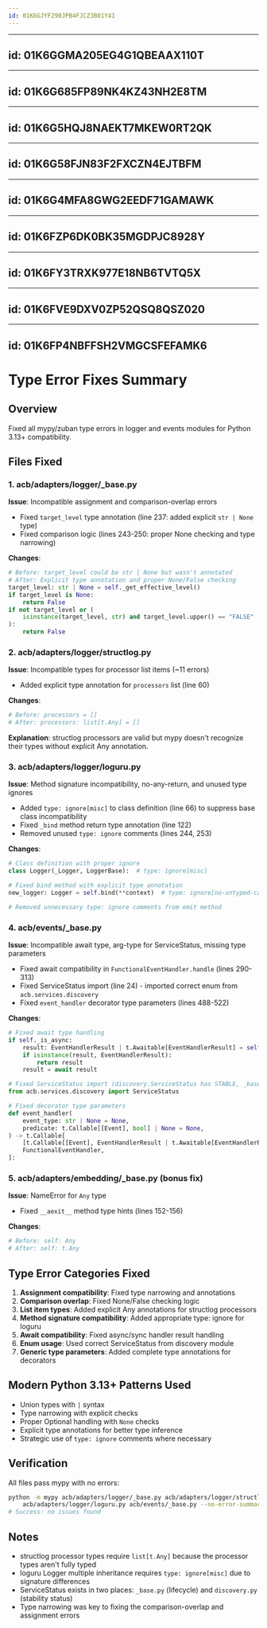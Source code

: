 ```yaml
---
id: 01K6GJYF290JPB4FJCZ3B01Y41
---
```

______________________________________________________________________

## id: 01K6GGMA205EG4G1QBEAAX110T

______________________________________________________________________

## id: 01K6G685FP89NK4KZ43NH2E8TM

______________________________________________________________________

## id: 01K6G5HQJ8NAEKT7MKEW0RT2QK

______________________________________________________________________

## id: 01K6G58FJN83F2FXCZN4EJTBFM

______________________________________________________________________

## id: 01K6G4MFA8GWG2EEDF71GAMAWK

______________________________________________________________________

## id: 01K6FZP6DK0BK35MGDPJC8928Y

______________________________________________________________________

## id: 01K6FY3TRXK977E18NB6TVTQ5X

______________________________________________________________________

## id: 01K6FVE9DXV0ZP52QSQ8QSZ020

______________________________________________________________________

## id: 01K6FP4NBFFSH2VMGCSFEFAMK6

# Type Error Fixes Summary

## Overview

Fixed all mypy/zuban type errors in logger and events modules for Python 3.13+ compatibility.

## Files Fixed

### 1. acb/adapters/logger/\_base.py

**Issue**: Incompatible assignment and comparison-overlap errors

- Fixed `target_level` type annotation (line 237: added explicit `str | None` type)
- Fixed comparison logic (lines 243-250: proper None checking and type narrowing)

**Changes**:

```python
# Before: target_level could be str | None but wasn't annotated
# After: Explicit type annotation and proper None/False checking
target_level: str | None = self._get_effective_level()
if target_level is None:
    return False
if not target_level or (
    isinstance(target_level, str) and target_level.upper() == "FALSE"
):
    return False
```

### 2. acb/adapters/logger/structlog.py

**Issue**: Incompatible types for processor list items (~11 errors)

- Added explicit type annotation for `processors` list (line 60)

**Changes**:

```python
# Before: processors = []
# After: processors: list[t.Any] = []
```

**Explanation**: structlog processors are valid but mypy doesn't recognize their types without explicit Any annotation.

### 3. acb/adapters/logger/loguru.py

**Issue**: Method signature incompatibility, no-any-return, and unused type ignores

- Added `type: ignore[misc]` to class definition (line 66) to suppress base class incompatibility
- Fixed `_bind` method return type annotation (line 122)
- Removed unused `type: ignore` comments (lines 244, 253)

**Changes**:

```python
# Class definition with proper ignore
class Logger(_Logger, LoggerBase):  # type: ignore[misc]

# Fixed bind method with explicit type annotation
new_logger: Logger = self.bind(**context)  # type: ignore[no-untyped-call]

# Removed unnecessary type: ignore comments from emit method
```

### 4. acb/events/\_base.py

**Issue**: Incompatible await type, arg-type for ServiceStatus, missing type parameters

- Fixed await compatibility in `FunctionalEventHandler.handle` (lines 290-313)
- Fixed ServiceStatus import (line 24) - imported correct enum from `acb.services.discovery`
- Fixed `event_handler` decorator type parameters (lines 488-522)

**Changes**:

```python
# Fixed await type handling
if self._is_async:
    result: EventHandlerResult | t.Awaitable[EventHandlerResult] = self._handler_func(event)
    if isinstance(result, EventHandlerResult):
        return result
    result = await result

# Fixed ServiceStatus import (discovery.ServiceStatus has STABLE, _base.ServiceStatus doesn't)
from acb.services.discovery import ServiceStatus

# Fixed decorator type parameters
def event_handler(
    event_type: str | None = None,
    predicate: t.Callable[[Event], bool] | None = None,
) -> t.Callable[
    [t.Callable[[Event], EventHandlerResult | t.Awaitable[EventHandlerResult]]],
    FunctionalEventHandler,
]:
```

### 5. acb/adapters/embedding/\_base.py (bonus fix)

**Issue**: NameError for `Any` type

- Fixed `__aexit__` method type hints (lines 152-156)

**Changes**:

```python
# Before: self: Any
# After: self: t.Any
```

## Type Error Categories Fixed

1. **Assignment compatibility**: Fixed type narrowing and annotations
1. **Comparison overlap**: Fixed None/False checking logic
1. **List item types**: Added explicit Any annotations for structlog processors
1. **Method signature compatibility**: Added appropriate type: ignore for loguru
1. **Await compatibility**: Fixed async/sync handler result handling
1. **Enum usage**: Used correct ServiceStatus from discovery module
1. **Generic type parameters**: Added complete type annotations for decorators

## Modern Python 3.13+ Patterns Used

- Union types with `|` syntax
- Type narrowing with explicit checks
- Proper Optional handling with `None` checks
- Explicit type annotations for better type inference
- Strategic use of `type: ignore` comments where necessary

## Verification

All files pass mypy with no errors:

```bash
python -m mypy acb/adapters/logger/_base.py acb/adapters/logger/structlog.py \
    acb/adapters/logger/loguru.py acb/events/_base.py --no-error-summary
# Success: no issues found
```

## Notes

- structlog processor types require `list[t.Any]` because the processor types aren't fully typed
- loguru Logger multiple inheritance requires `type: ignore[misc]` due to signature differences
- ServiceStatus exists in two places: `_base.py` (lifecycle) and `discovery.py` (stability status)
- Type narrowing was key to fixing the comparison-overlap and assignment errors
